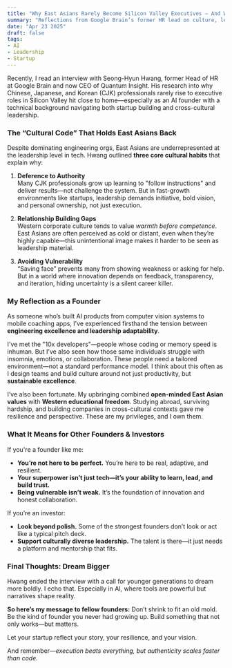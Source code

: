 ```yaml
---
title: "Why East Asians Rarely Become Silicon Valley Executives — And What It Means for Founders"
summary: "Reflections from Google Brain’s former HR lead on culture, leadership, and what East Asian founders need to understand to thrive."
date: "Apr 23 2025"
draft: false
tags:
- AI
- Leadership
- Startup
---
```


Recently, I read an interview with Seong-Hyun Hwang, former Head of HR at Google Brain and now CEO of Quantum Insight. His research into why Chinese, Japanese, and Korean (CJK) professionals rarely rise to executive roles in Silicon Valley hit close to home—especially as an AI founder with a technical background navigating both startup building and cross-cultural leadership.

### The “Cultural Code” That Holds East Asians Back

Despite dominating engineering orgs, East Asians are underrepresented at the leadership level in tech. Hwang outlined **three core cultural habits** that explain why:

1. **Deference to Authority**  
   Many CJK professionals grow up learning to "follow instructions" and deliver results—not challenge the system. But in fast-growth environments like startups, leadership demands initiative, bold vision, and personal ownership, not just execution.

2. **Relationship Building Gaps**  
   Western corporate culture tends to value *warmth before competence*. East Asians are often perceived as cold or distant, even when they’re highly capable—this unintentional image makes it harder to be seen as leadership material.

3. **Avoiding Vulnerability**  
   “Saving face” prevents many from showing weakness or asking for help. But in a world where innovation depends on feedback, transparency, and iteration, hiding uncertainty is a silent career killer.

### My Reflection as a Founder

As someone who’s built AI products from computer vision systems to mobile coaching apps, I’ve experienced firsthand the tension between **engineering excellence and leadership adaptability**.

I've met the "10x developers"—people whose coding or memory speed is inhuman. But I’ve also seen how those same individuals struggle with insomnia, emotions, or collaboration. These people need a tailored environment—not a standard performance model. I think about this often as I design teams and build culture around not just productivity, but **sustainable excellence**.

I’ve also been fortunate. My upbringing combined **open-minded East Asian values** with **Western educational freedom**. Studying abroad, surviving hardship, and building companies in cross-cultural contexts gave me resilience and perspective. These are my privileges, and I own them.

### What It Means for Other Founders & Investors

If you're a founder like me:

- **You’re not here to be perfect.** You’re here to be real, adaptive, and resilient.
- **Your superpower isn’t just tech—it’s your ability to learn, lead, and build trust.**
- **Being vulnerable isn’t weak.** It’s the foundation of innovation and honest collaboration.

If you’re an investor:

- **Look beyond polish.** Some of the strongest founders don’t look or act like a typical pitch deck.
- **Support culturally diverse leadership.** The talent is there—it just needs a platform and mentorship that fits.

### Final Thoughts: Dream Bigger

Hwang ended the interview with a call for younger generations to dream more boldly. I echo that. Especially in AI, where tools are powerful but narratives shape reality.

**So here’s my message to fellow founders:**
Don’t shrink to fit an old mold. Be the kind of founder you never had growing up. Build something that not only works—but matters.

Let your startup reflect your story, your resilience, and your vision.

And remember—*execution beats everything, but authenticity scales faster than code.*


